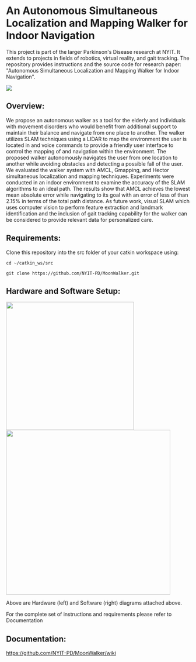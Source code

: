 # An Autonomous Simultaneous Localization and Mapping Walker for Indoor Navigation

This project is part of the larger Parkinson's Disease research at NYIT. It extends to projects in fields of robotics, virtual reality, and gait tracking. The repository provides instructions and the source code for research paper: "Autonomous Simultaneous Localization and Mapping Walker for Indoor Navigation".

<img src="https://github.com/NYIT-PD/MoonWalker/blob/master/images/walker.png">


## Overview:
We propose an autonomous walker as a tool for the elderly and individuals with movement disorders who would benefit from additional support to maintain their balance and navigate from one place to another. The walker utilizes SLAM techniques using a LIDAR to map the environment the user is located in and voice commands to provide a friendly user interface to control the mapping of and navigation within the environment. The proposed walker autonomously navigates the user from one location to another while avoiding obstacles and detecting a possible fall of the user. We evaluated the walker system with AMCL, Gmapping, and Hector simultaneous localization and mapping techniques. Experiments were conducted in an indoor environment to examine the accuracy of the SLAM algorithms to an ideal path. The results show that AMCL achieves the lowest mean absolute error while navigating to its goal with an error of less of than 2.15% in terms of the total path distance. As future work, visual SLAM which uses computer vision to perform feature extraction and landmark identification and the inclusion of gait tracking capability for the walker can be considered to provide relevant data for personalized care.

## Requirements:

Clone this repository into the src folder of your catkin workspace using:

```
cd ~/catkin_ws/src

git clone https://github.com/NYIT-PD/MoonWalker.git
```

## Hardware and Software Setup:
<p float="left">
<img src="https://github.com/NYIT-PD/MoonWalker/blob/master/images/hardware.png" width=350>
<img src="https://github.com/NYIT-PD/MoonWalker/blob/master/images/software.png" width=450 >
</p>

Above are Hardware (left) and Software (right) diagrams attached above.

For the complete set of instructions and requirements please refer to Documentation

## Documentation:
https://github.com/NYIT-PD/MoonWalker/wiki
